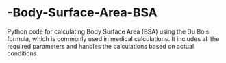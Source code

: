 # -Body-Surface-Area-BSA
Python code for calculating Body Surface Area (BSA) using the Du Bois formula, which is commonly used in medical calculations. It includes all the required parameters and handles the calculations based on actual conditions.
